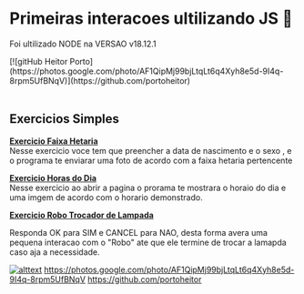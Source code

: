 <h1>Primeiras interacoes ultilizando JS 🤖</h1>
<p>Foi ultilizado NODE na VERSAO v18.12.1</p>
[![gitHub Heitor Porto](https://photos.google.com/photo/AF1QipMj99bjLtqLt6q4Xyh8e5d-9I4q-8rpm5UfBNqV)](https://github.com/portoheitor)<br><br>
<h2>Exercicios Simples</h2>
<p><strong><a
            href="http://portoheitor.github.io/primeirasInteracoes/ExerciciosSimples/FaixaHetaria/index.html">Exercicio
            Faixa Hetaria</a></strong> <br>
    Nesse exercicio voce tem que preencher a data de nascimento e o sexo , e o programa te enviarar uma foto de acordo
    com a faixa hetaria pertencente </p>
<p><strong><a href="http://portoheitor.github.io/primeirasInteracoes/ExerciciosSimples/HorasDoDia/index.html">Exercicio
            Horas do Dia</a></strong> <br>
    Nesse exercicio ao abrir a pagina o prorama te mostrara o horaio do dia e uma imgem de acordo com o horario
    demonstrado.</p>
<p><strong><a
            href="http://portoheitor.github.io/primeirasInteracoes/ExerciciosSimples/roboTrocadorDeLampadas/index.html">Exercicio
            Robo Trocador de Lampada</a></strong> <br>
<p>Responda OK para SIM e CANCEL para NAO, desta forma avera uma pequena interacao com o "Robo" ate que ele termine de
    trocar a lamapda caso aja a necessidade.</p>


[![alttext](imageurl)](linkurl)
https://photos.google.com/photo/AF1QipMj99bjLtqLt6q4Xyh8e5d-9I4q-8rpm5UfBNqV
https://github.com/portoheitor